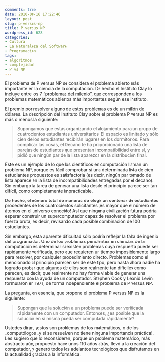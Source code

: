 ```yaml
---
comments: true
date: 2010-08-16 17:22:46
layout: post
slug: p-versus-np
title: P versus NP
wordpress_id: 628
categories:
- Cultura
- La Naturaleza del Software
- Programación
tags:
- algoritmos
- complejidad
- P vs NP
---
```


El problema de P versus NP se considera el problema abierto más importante en la ciencia de la computación. De hecho el Instituto Clay lo incluye entre los 7 [“problemas del milenio”](http://www.claymath.org/millennium/), que corresponden a los problemas matemáticos abiertos más importantes según ese instituto.

El premio por resolver alguno de estos problemas es de un millón de dólares. La descripción del Instituto Clay sobre el problema P versus NP es más o menos la siguiente:


> Supongamos que estás organizando el alojamiento para un grupo de cuatrocientos estudiantes universitarios. El espacio es limitado y sólo cien de los estudiantes recibirán lugares en los dormitorios. Para complicar las cosas, el Decano te ha proporcionado una lista de parejas de estudiantes que presentan incompatibilidad entre sí, y pidió que ningún par de la lista aparezca en la distribución final.

Este es un ejemplo de lo que los científicos en computación llaman un problema NP, porque es fácil comprobar si una determinada lista de cien  estudiantes propuestos es satisfactoria (es decir, ningún par tomado de lista aparece en la lista de incompatibilidades entregadas por el decano).  Sin embargo la tarea de generar una lista desde el principio parece ser tan  difícil, como completamente impracticable.

De hecho, el número total de maneras de elegir un centenar de estudiantes procedentes de los cuatrocientos solicitantes ¡es mayor que el número de átomos en el universo conocido! Así que ninguna civilización futura podría esperar construir un supercomputador capaz de resolver el problema por fuerza bruta, es decir, revisando cada posible combinación de 100 estudiantes.

Sin embargo, esta aparente dificultad sólo podría reflejar la falta de ingenio del programador. Uno de los  problemas pendientes en ciencias de la computación es determinar si existen problemas cuya respuesta puede ser rápidamente verificada, pero que requieren un tiempo imposiblemente largo para resolver, por cualquier procedimiento directo.  Problemas como el mencionado al principio parecen ser de este tipo, pero hasta ahora nadie ha logrado probar que algunos de ellos son realmente tan difíciles como parecen, es decir, que realmente no hay forma viable de generar una respuesta con la ayuda de un computador. Stephen Cook y Leonid Levin formularon en 1971, de forma independiente el problema de  P versus NP.


La pregunta, en esencia, que propone el problema P versus NP es la siguiente:


> Supongan que la solución a un problema puede ser verificada rápidamente con un computador. Entonces, ¿es posible que la solución en si misma pueda ser computada rápidamente?


Ustedes dirán, ¡estos son problemas de los matemáticos, o de los _computólogos _y si se resuelven no tiene ninguna importancia práctica!. Les sugiero que lo reconsideren, porque un problema matemático, más abstracto aún, propuesto hace unos 110 años atrás, llevó a la creación del computador, y generó todos los adelantos tecnológicos que disfrutamos en la actualidad gracias a la informática.
